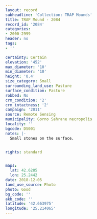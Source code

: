 ```yaml
---
layout: record
subheadline: 'Collection: TRAP Mounds'
title: TRAP Mound - 2084
record_id: '2084'
categories:
- 2000-2999
header: no
tags:
- ''

certainty: Certain
elevation: '452'
max_diameter: '10'
min_diameter: '10'
height: '0.4'
size_category: Small
surrounding_land_use: Pasture
surface_condition: Pasture
robbed: No
crm_condition: '2'
crm_intactness: '2'
campaign: '2011'
source: Remote Sensing
municipality: Gorno Sahrane necropolis
locality: ''
bgcode: DS001
notes: |-
  Small stones on the surface.


rights: standard


maps:
  lat: 42.6285
  lon: 25.2442
date: 2018-12-05
land_use_source: Photo
photo: Good
bg_code: ''
akb_code: ''
latitude: '42.663975'
longitude: '25.214065'
---
```

